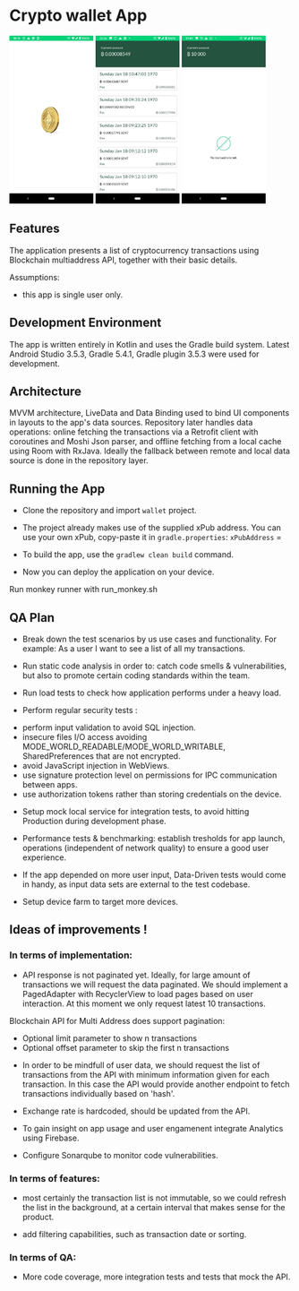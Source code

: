 Crypto wallet App
======================
<p float="left">
  <img src="/screenshots/launcher.jpeg" width="150" /> 
   <img src="/screenshots/current_account.jpeg" width="150" />
  <img src="/screenshots/no_transactions.jpeg" width="150" /> 
</p>


## Features

The application presents a list of cryptocurrency transactions using Blockchain multiaddress API, together with their basic details.

Assumptions: 

* this app is single user only.

## Development Environment

The app is written entirely in Kotlin and uses the Gradle build system.
Latest Android Studio 3.5.3, Gradle 5.4.1, Gradle plugin 3.5.3 were used for development.


## Architecture

MVVM architecture, LiveData and Data Binding used to bind UI components in layouts to the app's data sources.
Repository later handles data operations: 
online fetching the transactions via a Retrofit client with coroutines and Moshi Json parser, 
and offline fetching from a local cache using Room with RxJava.
Ideally the fallback between remote and local data source is done in the repository layer.

##  Running the App

* Clone the repository and import `wallet` project.

* The project already makes use of the supplied xPub address.
  You can use your own xPub, copy-paste it in `gradle.properties`:  `xPubAddress` =

* To build the app, use the `gradlew clean build` command.

* Now you can deploy the application on your device.

 Run monkey runner with run_monkey.sh

##  QA Plan

* Break down the test scenarios by us use cases and functionality.
 For example: As a user I want to see a list of all my transactions.

* Run static code analysis in order to: catch code smells & vulnerabilities, but also to promote certain coding standards within the team.

* Run load tests to check how application performs under a heavy load.

* Perform regular security tests :
 - perform input validation to avoid SQL injection.
 - insecure files I/O access avoiding MODE_WORLD_READABLE/MODE_WORLD_WRITABLE, SharedPreferences that are not encrypted.
 - avoid JavaScript injection in WebViews.
 - use signature protection level on permissions for IPC communication between apps.
 - use authorization tokens rather than storing credentials on the device.

* Setup mock local service for integration tests, to avoid hitting Production during development phase.

* Performance tests & benchmarking: establish tresholds for app launch, operations (independent of network quality) to ensure a good user experience.

* If the app depended on more user input, Data-Driven tests would come in handy, as input data sets are external to the test codebase.

* Setup device farm to target more devices.


## Ideas of improvements !

### In terms of implementation:

* API response is not paginated yet. 
 Ideally, for large amount of transactions we will request the data paginated. We should implement a PagedAdapter with RecyclerView to load pages based on user interaction. 
 At this moment we only request latest 10 transactions.

Blockchain API for Multi Address does support pagination:
- Optional limit parameter to show n transactions 
- Optional offset parameter to skip the first n transactions


* In order to be mindfull of user data, we should request the list of transactions from the API with minimum information given for each transaction. In this case the API would provide another endpoint to fetch transactions individually based on 'hash'.

* Exchange rate is hardcoded, should be updated from the API.

* To gain insight on app usage and user engamenent integrate Analytics using Firebase.

* Configure Sonarqube to monitor code vulnerabilities.

### In terms of features:

* most certainly the transaction list is not immutable, so we could refresh the list in the background, at a certain interval that makes sense for the product.

* add filtering capabilities, such as transaction date or sorting.



### In terms of QA:

* More code coverage, more integration tests and tests that mock the API.

